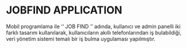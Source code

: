 # JOBFIND APPLICATION

Mobil programlama ile ‘‘ JOB FIND ’’ adında, kullanıcı ve admin panelli iki farklı tasarım kullanılarak, kullanıcıların akıllı telefonlarından  iş bulabildiği, veri yönetim sistemi temalı bir iş bulma uygulaması yapılmıştır. 




